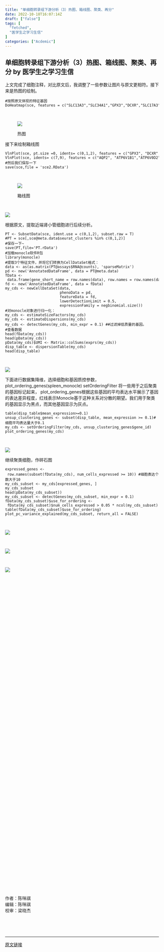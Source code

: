 ```yaml
---
title: "单细胞转录组下游分析（3）热图、箱线图、聚类、再分"
date: 2022-10-18T16:07:14Z
draft: ["false"]
tags: [
  "fetched",
  "医学生之学习生信"
]
categories: ["Acdemic"]
---
```

单细胞转录组下游分析（3）热图、箱线图、聚类、再分 by 医学生之学习生信
------
<div><section><p>上文完成了细胞注释，对比原文后，我调整了一些参数让图片与原文更相符。接下来是热图的绘制。</p><pre><code><span>#按照原文体现的特征基因</span><br>DoHeatmap(sce, features = c(<span>"SLC13A3"</span>,<span>"SLC34A1"</span>,<span>"GPX3"</span>,<span>"DCXR"</span>,<span>"SLC17A3"</span>,<span>"SLC22A8"</span>,<span>"SLC22A7"</span>,<span>"GNLY"</span>,<span>"NKG7"</span>,<span>"CD3D"</span>,<span>"CD3E"</span>,<span>"LYZ"</span>,<span>"CD14"</span>,<span>"KRT8"</span>,<span>"KRT18"</span>,<span>"CD24"</span>,<span>"VCAM1"</span>,<span>"UMOD"</span>,<span>"DEFB1"</span>,<span>"CLDN8"</span>,<span>"AQP2"</span>,<span>"CD79A"</span>,<span>"CD79B"</span>,<span>"ATP6V1G3"</span>,<span>"ATP6V0D2"</span>,<span>"TMEM213"</span>))</code></pre><figure><figcaption><br></figcaption><p><img data-ratio="0.4984375" data-s="300,640" data-src="https://mmbiz.qpic.cn/mmbiz_jpg/dgYTF46r3icb7MwvzkDuLheVmkK6iczeIYaXYxXic2RrcyBRetZWjEN50o2Eb95FAtUiaHxcj1M1XZPPyIfIojxv4Q/640?wx_fmt=jpeg" data-type="jpeg" data-w="1280" src="https://mmbiz.qpic.cn/mmbiz_jpg/dgYTF46r3icb7MwvzkDuLheVmkK6iczeIYaXYxXic2RrcyBRetZWjEN50o2Eb95FAtUiaHxcj1M1XZPPyIfIojxv4Q/640?wx_fmt=jpeg"></p><figcaption>热图</figcaption></figure><p>接下来绘制箱线图</p><pre><code>VlnPlot(sce, pt.size =<span>0</span>, idents= c(<span>0</span>,<span>1</span>,<span>2</span>), features = c(<span>"GPX3"</span>, <span>"DCXR"</span>,<span>"SLC13A3"</span>,<span>"SLC34A1"</span>,<span>"SLC22A8"</span>,<span>"SLC22A7"</span>))<br>VlnPlot(sce, idents= c(<span>7</span>,<span>9</span>), features = c(<span>"AQP2"</span>, <span>"ATP6V1B1"</span>,<span>"ATP6V0D2"</span>,<span>"ATP6V1G3"</span>))<br><span>#然后我们保存一下</span><br>save(sce,file = <span>'sce2.RData'</span>)<br></code></pre><figure><p><br></p><p><img data-ratio="0.50625" data-s="300,640" data-src="https://mmbiz.qpic.cn/mmbiz_jpg/dgYTF46r3icb7MwvzkDuLheVmkK6iczeIY4iaNUIcVlcicVJ7GmeWYpg24tqjCf4V9UIqdOBqrAUIwrFEREhbOUeLA/640?wx_fmt=jpeg" data-type="jpeg" data-w="1280" src="https://mmbiz.qpic.cn/mmbiz_jpg/dgYTF46r3icb7MwvzkDuLheVmkK6iczeIY4iaNUIcVlcicVJ7GmeWYpg24tqjCf4V9UIqdOBqrAUIwrFEREhbOUeLA/640?wx_fmt=jpeg"></p><figcaption>箱线图<br></figcaption></figure><p><br></p><p><img data-ratio="0.49140625" data-s="300,640" data-src="https://mmbiz.qpic.cn/mmbiz_jpg/dgYTF46r3icb7MwvzkDuLheVmkK6iczeIYI1Qgzh01Loa18BvRjiaQWgWCn9OhMtibJRvbIVF21TWPFrqcTYwHzUGg/640?wx_fmt=jpeg" data-type="jpeg" data-w="1280" src="https://mmbiz.qpic.cn/mmbiz_jpg/dgYTF46r3icb7MwvzkDuLheVmkK6iczeIYI1Qgzh01Loa18BvRjiaQWgWCn9OhMtibJRvbIVF21TWPFrqcTYwHzUGg/640?wx_fmt=jpeg"><span></span></p><p>根据原文，提取近端肾小管细胞进行后续分析。</p><pre><code>PT &lt;- SubsetData(sce, ident.use = c(<span>0</span>,<span>1</span>,<span>2</span>), subset.raw = <span>T</span>)<br><span>#PT = sce[,sce@meta.data$seurat_clusters %in% c(0,1,2)]</span><br><span>#保存一下~</span><br>save(PT,file=<span>'PT.rData'</span>)<br><span>#加载monocle软件R包</span><br><span>library</span>(monocle)<br><span>#提取3个特征文件，并将它们转换为CellDataSet格式：</span><br>data &lt;- as(as.matrix(PT@assays$RNA@counts), <span>'sparseMatrix'</span>)<br>pd &lt;- new(<span>'AnnotatedDataFrame'</span>, data = PT@meta.data)<br>fData &lt;- data.frame(gene_short_name = row.names(data), row.names = row.names(data))<br>fd &lt;- new(<span>'AnnotatedDataFrame'</span>, data = fData)<br>my_cds &lt;- newCellDataSet(data,<br>                         phenoData = pd,<br>                         featureData = fd,<br>                         lowerDetectionLimit = <span>0.5</span>,<br>                         expressionFamily = negbinomial.size())<br><span>#对monocle对象进行归一化：</span><br>my_cds &lt;- estimateSizeFactors(my_cds)<br>my_cds &lt;- estimateDispersions(my_cds)<br>my_cds &lt;- detectGenes(my_cds, min_expr = <span>0.1</span>) <span>##过滤掉低质量的基因。</span><br><span>#查看数据</span><br>head(fData(my_cds))<br>head(pData(my_cds))<br>pData(my_cds)$UMI &lt;- Matrix::colSums(exprs(my_cds))<br>disp_table &lt;- dispersionTable(my_cds)<br>head(disp_table)<br></code></pre><p><br></p><p><img data-ratio="0.23554301833568406" data-s="300,640" data-src="https://mmbiz.qpic.cn/mmbiz_png/dgYTF46r3icb7MwvzkDuLheVmkK6iczeIYc0gNJibe0rIsN3VGwZpOyOz7iagLDLa5Uic8iaiarunwLS8eMMhorvOpoibQ/640?wx_fmt=png" data-type="png" data-w="709" src="https://mmbiz.qpic.cn/mmbiz_png/dgYTF46r3icb7MwvzkDuLheVmkK6iczeIYc0gNJibe0rIsN3VGwZpOyOz7iagLDLa5Uic8iaiarunwLS8eMMhorvOpoibQ/640?wx_fmt=png"></p><p>下面进行数据集降维，选择细胞和基因质控参数，plot_ordering_genes(spleen_monocle) setOrderingFilter 将一些用于之后聚类的基因标记起来， plot_ordering_genes根据这些基因的平均表达水平展示了基因的表达差异程度，红线表示Monocle基于这种关系对分散的期望。我们用于聚类的基因显示为黑点，而其他基因显示为灰点。</p><pre><code>table(disp_table$mean_expression&gt;=<span>0.1</span>)<br>unsup_clustering_genes &lt;- subset(disp_table, mean_expression &gt;= <span>0.1</span>)<span>#细胞平均表达量大于0.1</span><br>my_cds &lt;- setOrderingFilter(my_cds, unsup_clustering_genes$gene_id)<br>plot_ordering_genes(my_cds)<br></code></pre><p><br></p><p><img data-ratio="0.7411290322580645" data-s="300,640" data-src="https://mmbiz.qpic.cn/mmbiz_png/dgYTF46r3icb7MwvzkDuLheVmkK6iczeIYTANia3mIckV0l2bUeGviaFhokyYBMETIDyXtDxOtVKuP6QaPkuecpmoA/640?wx_fmt=png" data-type="png" data-w="1240" src="https://mmbiz.qpic.cn/mmbiz_png/dgYTF46r3icb7MwvzkDuLheVmkK6iczeIYTANia3mIckV0l2bUeGviaFhokyYBMETIDyXtDxOtVKuP6QaPkuecpmoA/640?wx_fmt=png"></p><p>继续聚类细胞，作碎石图</p><pre><code>expressed_genes &lt;- row.names(subset(fData(my_cds), num_cells_expressed &gt;= <span>10</span>)) <span>#细胞表达个数大于10</span><br>my_cds_subset &lt;- my_cds[expressed_genes, ]<br>my_cds_subset<br>head(pData(my_cds_subset))<br>my_cds_subset &lt;- detectGenes(my_cds_subset, min_expr = <span>0.1</span>)<br>fData(my_cds_subset)$use_for_ordering &lt;- fData(my_cds_subset)$num_cells_expressed &gt; <span>0.05</span> * ncol(my_cds_subset)<br>table(fData(my_cds_subset)$use_for_ordering)<br>plot_pc_variance_explained(my_cds_subset, return_all = <span>FALSE</span>)<br></code></pre><p><br></p><p><img data-ratio="0.27718960538979787" data-s="300,640" data-src="https://mmbiz.qpic.cn/mmbiz_png/dgYTF46r3icb7MwvzkDuLheVmkK6iczeIYbybgcZhZW9mjefOCGQgSZhH2rNAbmvysxG2dtje3Vfm5dFPD2JURgQ/640?wx_fmt=png" data-type="png" data-w="1039" src="https://mmbiz.qpic.cn/mmbiz_png/dgYTF46r3icb7MwvzkDuLheVmkK6iczeIYbybgcZhZW9mjefOCGQgSZhH2rNAbmvysxG2dtje3Vfm5dFPD2JURgQ/640?wx_fmt=png"></p><p><br></p><p><img data-ratio="0.7411290322580645" data-s="300,640" data-src="https://mmbiz.qpic.cn/mmbiz_png/dgYTF46r3icb7MwvzkDuLheVmkK6iczeIYviaZesjnKD7ZlcxdicvOWINHUWD0GR1fyWLLFGdp1SpVPHHATlKcRt4w/640?wx_fmt=png" data-type="png" data-w="1240" src="https://mmbiz.qpic.cn/mmbiz_png/dgYTF46r3icb7MwvzkDuLheVmkK6iczeIYviaZesjnKD7ZlcxdicvOWINHUWD0GR1fyWLLFGdp1SpVPHHATlKcRt4w/640?wx_fmt=png"></p><p><br></p><p><img data-ratio="0.64" data-s="300,640" data-src="https://mmbiz.qpic.cn/mmbiz_png/dgYTF46r3icbdKicicapkjCjx5TTVjab8tda6kjzqxzyNfRMZdmhJ1ggdxhhCIEEP89OU9ZA5pbhF9jXHIavhnUEg/640?wx_fmt=png" data-type="png" data-w="1000" src="https://mmbiz.qpic.cn/mmbiz_png/dgYTF46r3icbdKicicapkjCjx5TTVjab8tda6kjzqxzyNfRMZdmhJ1ggdxhhCIEEP89OU9ZA5pbhF9jXHIavhnUEg/640?wx_fmt=png"></p><section><section><section><section><section><section><section><section><svg viewbox="0 0 1 1"></svg></section></section></section></section></section><section><section><section><section><section><section><section><section><svg viewbox="0 0 1 1"></svg><br></section></section></section></section></section></section></section></section><section><section><section><br></section></section></section></section></section></section><section><section><p>作者：陈咪祺<br>编辑：陈咪祺<br>校审：梁晓杰</p></section></section><p><br></p></section><p><br></p><p><mp-style-type data-value="3"></mp-style-type></p></div>  
<hr>
<a href="https://mp.weixin.qq.com/s/1o-AmkTV-c1wEGeIlvyT2w",target="_blank" rel="noopener noreferrer">原文链接</a>
